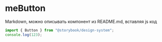 # meButton

Markdown, можно описывать компонент из README.md, вставляя js код

```js dark
import { Button } from "@storybook/design-system";
console.log(123);
```
